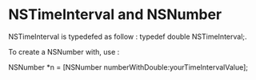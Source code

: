 # NSTimeInterval and NSNumber

NSTimeInterval is typedefed as follow : typedef double NSTimeInterval;.

To create a NSNumber with, use :

NSNumber *n = [NSNumber numberWithDouble:yourTimeIntervalValue];